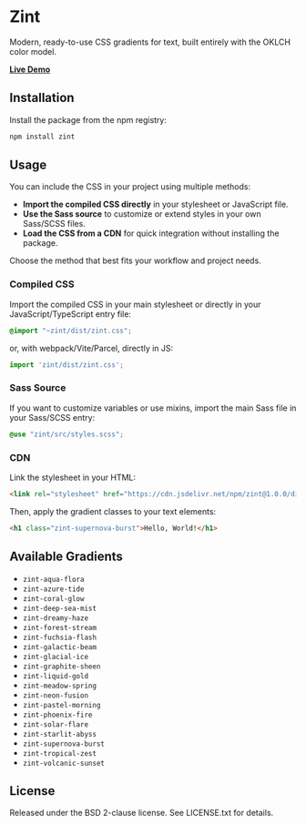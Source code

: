 # Zint

Modern, ready-to-use CSS gradients for text, built entirely with the OKLCH color
model.

[**Live Demo**](https://narkoz.github.io/zint/)

## Installation

Install the package from the npm registry:

```sh
npm install zint
```

## Usage

You can include the CSS in your project using multiple methods:

- **Import the compiled CSS directly** in your stylesheet or JavaScript file.
- **Use the Sass source** to customize or extend styles in your own Sass/SCSS files.
- **Load the CSS from a CDN** for quick integration without installing the package.

Choose the method that best fits your workflow and project needs.

### Compiled CSS

Import the compiled CSS in your main stylesheet or directly in your JavaScript/TypeScript entry file:

```css
@import "~zint/dist/zint.css";
```

or, with webpack/Vite/Parcel, directly in JS:

```js
import 'zint/dist/zint.css';
```

### Sass Source

If you want to customize variables or use mixins, import the main Sass file in your Sass/SCSS entry:

```scss
@use "zint/src/styles.scss";
```

### CDN

Link the stylesheet in your HTML:

```html
<link rel="stylesheet" href="https://cdn.jsdelivr.net/npm/zint@1.0.0/dist/zint.min.css">
```

Then, apply the gradient classes to your text elements:

```html
<h1 class="zint-supernova-burst">Hello, World!</h1>
```

## Available Gradients

* `zint-aqua-flora`
* `zint-azure-tide`
* `zint-coral-glow`
* `zint-deep-sea-mist`
* `zint-dreamy-haze`
* `zint-forest-stream`
* `zint-fuchsia-flash`
* `zint-galactic-beam`
* `zint-glacial-ice`
* `zint-graphite-sheen`
* `zint-liquid-gold`
* `zint-meadow-spring`
* `zint-neon-fusion`
* `zint-pastel-morning`
* `zint-phoenix-fire`
* `zint-solar-flare`
* `zint-starlit-abyss`
* `zint-supernova-burst`
* `zint-tropical-zest`
* `zint-volcanic-sunset`

## License

Released under the BSD 2-clause license. See LICENSE.txt for details.
